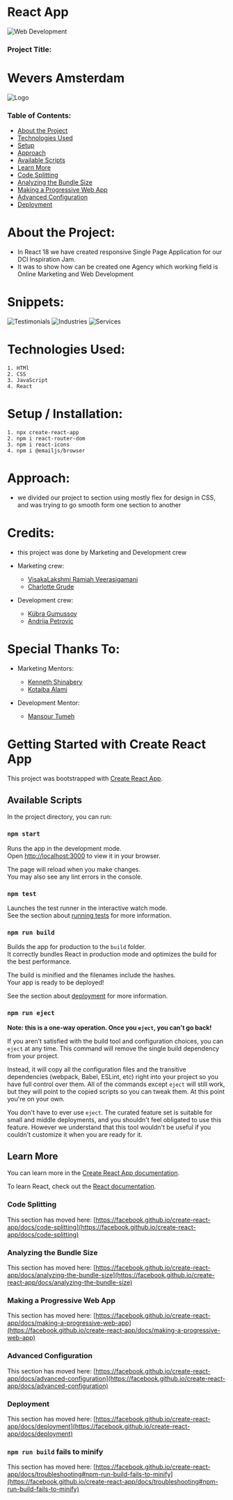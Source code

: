 # React App

![Web Development](./public/assets/Front-end-developer.png)

### Project Title: 
  # Wevers Amsterdam

![Logo](./public/assets/logo.png)

### Table of Contents:


* [About the Project](https://github.com/Andrija1986/inspirationjam#about-the-project)
* [Technologies Used](https://github.com/Andrija1986/inspirationjam#technologies-used)
* [Setup](https://github.com/Andrija1986/inspirationjam#setup)
* [Approach](https://github.com/Andrija1986/inspirationjam#approach)
* [Available Scripts](https://github.com/Andrija1986/inspirationjam#available-scripts)
* [Learn More](https://github.com/Andrija1986/inspirationjam#learn-more)
* [Code Splitting](https://github.com/Andrija1986/inspirationjam#code-splitting)
* [Analyzing the Bundle Size](https://github.com/Andrija1986/inspirationjam#analyzing-the-bundle-size)
* [Making a Progressive Web App](https://github.com/Andrija1986/inspirationjam#making-a-progressive-web-app)
* [Advanced Configuration](https://github.com/Andrija1986/inspirationjam#advanced-configuration)
* [Deployment](https://github.com/Andrija1986/inspirationjam#deployment)

# About the Project:

- In React 18 we have created responsive Single Page Application for our DCI Inspiration Jam.
- It was to show how can be created one Agency which working field is Online Marketing and Web Development


# Snippets:

![Testimonials](./public/assets/wever-1.png)
![Industries](./public/assets/wever2.png)
![Services](./public/assets/wever3.png)

# Technologies Used:

    1. HTMl
    2. CSS
    3. JavaScript
    4. React


# Setup / Installation:

    1. npx create-react-app
    2. npm i react-router-dom
    3. npm i react-icons
    4. npm i @emailjs/browser

# Approach:
    
- we divided our project to section using mostly flex for design in CSS, and was trying to go smooth form one section to another

# Credits:

- this project was done by Marketing and Development crew

- Marketing crew: 
    * [VisakaLakshmi Ramiah Veerasigamani](https://www.linkedin.com/in/visakalakshmi-ramiah-veerasigamani-737150238/)
    * [Charlotte Grude](https://www.linkedin.com/in/charlotte-grude-a69542a2/)

- Development crew: 
    * [Kübra Gumussoy](https://github.com/Adanurk)
    * [Andrija Petrovic](https://github.com/Andrija1986)

# Special Thanks To:

- Marketing Mentors: 
    * [Kenneth Shinabery](https://www.linkedin.com/in/kshinabery/)
    * [Kotaiba Alami](https://www.google.com)

- Development Mentor: 
    * [Mansour Tumeh](https://www.linkedin.com/in/mansour-t-0028b921)

# Getting Started with Create React App

This project was bootstrapped with [Create React App](https://github.com/facebook/create-react-app).

## Available Scripts

In the project directory, you can run:

### `npm start`

Runs the app in the development mode.\
Open [http://localhost:3000](http://localhost:3000) to view it in your browser.

The page will reload when you make changes.\
You may also see any lint errors in the console.

### `npm test`

Launches the test runner in the interactive watch mode.\
See the section about [running tests](https://facebook.github.io/create-react-app/docs/running-tests) for more information.

### `npm run build`

Builds the app for production to the `build` folder.\
It correctly bundles React in production mode and optimizes the build for the best performance.

The build is minified and the filenames include the hashes.\
Your app is ready to be deployed!

See the section about [deployment](https://facebook.github.io/create-react-app/docs/deployment) for more information.

### `npm run eject`

**Note: this is a one-way operation. Once you `eject`, you can't go back!**

If you aren't satisfied with the build tool and configuration choices, you can `eject` at any time. This command will remove the single build dependency from your project.

Instead, it will copy all the configuration files and the transitive dependencies (webpack, Babel, ESLint, etc) right into your project so you have full control over them. All of the commands except `eject` will still work, but they will point to the copied scripts so you can tweak them. At this point you're on your own.

You don't have to ever use `eject`. The curated feature set is suitable for small and middle deployments, and you shouldn't feel obligated to use this feature. However we understand that this tool wouldn't be useful if you couldn't customize it when you are ready for it.

## Learn More

You can learn more in the [Create React App documentation](https://facebook.github.io/create-react-app/docs/getting-started).

To learn React, check out the [React documentation](https://reactjs.org/).

### Code Splitting

This section has moved here: [https://facebook.github.io/create-react-app/docs/code-splitting](https://facebook.github.io/create-react-app/docs/code-splitting)

### Analyzing the Bundle Size

This section has moved here: [https://facebook.github.io/create-react-app/docs/analyzing-the-bundle-size](https://facebook.github.io/create-react-app/docs/analyzing-the-bundle-size)

### Making a Progressive Web App

This section has moved here: [https://facebook.github.io/create-react-app/docs/making-a-progressive-web-app](https://facebook.github.io/create-react-app/docs/making-a-progressive-web-app)

### Advanced Configuration

This section has moved here: [https://facebook.github.io/create-react-app/docs/advanced-configuration](https://facebook.github.io/create-react-app/docs/advanced-configuration)

### Deployment

This section has moved here: [https://facebook.github.io/create-react-app/docs/deployment](https://facebook.github.io/create-react-app/docs/deployment)

### `npm run build` fails to minify

This section has moved here: [https://facebook.github.io/create-react-app/docs/troubleshooting#npm-run-build-fails-to-minify](https://facebook.github.io/create-react-app/docs/troubleshooting#npm-run-build-fails-to-minify)
